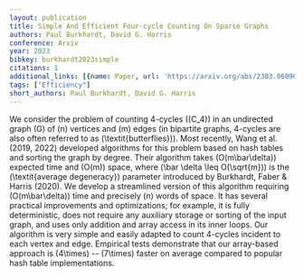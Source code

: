 ```yaml
---
layout: publication
title: Simple And Efficient Four-cycle Counting On Sparse Graphs
authors: Paul Burkhardt, David G. Harris
conference: Arxiv
year: 2023
bibkey: burkhardt2023simple
citations: 1
additional_links: [{name: Paper, url: 'https://arxiv.org/abs/2303.06090'}]
tags: ["Efficiency"]
short_authors: Paul Burkhardt, David G. Harris
---
```

We consider the problem of counting 4-cycles (\(C_4\)) in an undirected graph
\(G\) of \(n\) vertices and \(m\) edges (in bipartite graphs, 4-cycles are also often
referred to as \(\textit\{butterflies\}\)). Most recently, Wang et al. (2019, 2022)
developed algorithms for this problem based on hash tables and sorting the
graph by degree. Their algorithm takes \(O(m\bar\delta)\) expected time and
\(O(m)\) space, where \(\bar \delta \leq O(\sqrt\{m\})\) is the \(\textit\{average
degeneracy\}\) parameter introduced by Burkhardt, Faber \& Harris (2020). We
develop a streamlined version of this algorithm requiring \(O(m\bar\delta)\) time
and precisely \(n\) words of space. It has several practical improvements and
optimizations; for example, it is fully deterministic, does not require any
auxiliary storage or sorting of the input graph, and uses only addition and
array access in its inner loops.
  Our algorithm is very simple and easily adapted to count 4-cycles incident to
each vertex and edge. Empirical tests demonstrate that our array-based approach
is \(4\times\) -- \(7\times\) faster on average compared to popular hash table
implementations.